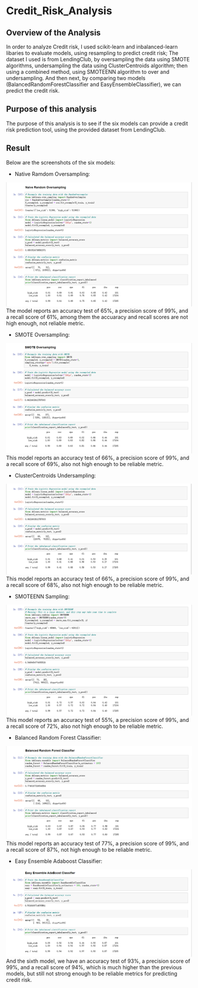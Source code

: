 # Credit_Risk_Analysis
## Overview of the Analysis
In order to analyze Credit risk, I used scikit-learn and inbalanced-learn libaries to evaluate models, using resampling to predict credit risk; 
The dataset I used is from LendingClub, by oversampling the data using SMOTE algorithms, undersampling the data using ClusterCentroids algorithm; then using a combined method, using SMOTEENN algorithm to over and undersampling. And then next, by comparing two models (BalancedRandomForestClassifier and EasyEnsembleClassifier), we can predict the credit risk. 

## Purpose of this analysis
The purpose of this analysis is to see if the six models can provide a credit risk prediction tool, using the provided dataset from LendingClub. 

## Result
Below are the screenshots of the six models: 
- Native Ramdom Oversampling: 
<img src="screenshots/oversampling.png">
The model reports an accuracy test of 65%, a precision score of 99%, and a recall score of 61%, among them the accuaracy and recall scores are not high enough, not reliable metric. 

- SMOTE Oversampling: 
<img src="screenshots/SMOTE_oversampling.png">
This model reports an accuracy test of 66%, a precision score of 99%, and a recall score of 69%, also not high enough to be reliable metric. 

- ClusterCentroids Undersampling: 
<img src="screenshots/undersampling.png">
This model reports an accuracy test of 66%, a precision score of 99%, and a recall score of 68%, also not high enough to be reliable metric. 

- SMOTEENN Sampling: 
<img src="screenshots/SMOTEENN.png">
This model reports an accuracy test of 55%, a precision score of 99%, and a recall score of 72%, also not high enough to be reliable metric. 

- Balanced Random Forest Classifier: 
<img src="screenshots/forest_result.png">
This model reports an accuracy test of 77%, a precision score of 99%, and a recall score of 87%, not high enough to be reliable metric.

- Easy Ensemble Adaboost Classifier: 
<img src="screenshots/Ensemble.png">
And the sixth model, we have an accuracy test of 93%, a precision score of 99%, and a recall score of 94%, which is much higher than the previous models, but still not strong enough to be reliable metrics for predicting credit risk. 
